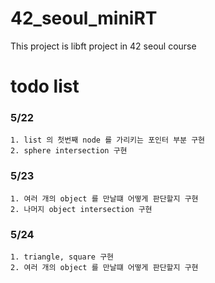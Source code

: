 # 42_seoul_miniRT
This project is libft project in 42 seoul course

# todo list

### 5/22
	1. list 의 첫번째 node 를 가리키는 포인터 부분 구현
	2. sphere intersection 구현

### 5/23
	1. 여러 개의 object 를 만날떄 어떻게 판단할지 구현
	2. 나머지 object intersection 구현

### 5/24
	1. triangle, square 구현
	2. 여러 개의 object 를 만날떄 어떻게 판단할지 구현

